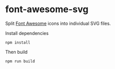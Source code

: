# font-awesome-svg

Split [Font Awesome](http://fortawesome.github.io/Font-Awesome/) icons into individual SVG files.


Install dependencies

    npm install


Then build

    npm run build
